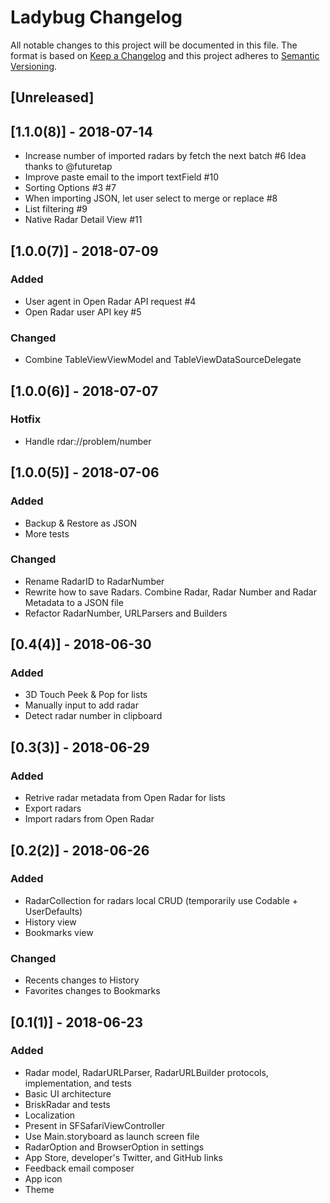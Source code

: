 # Ladybug Changelog

All notable changes to this project will be documented in this file.
The format is based on [Keep a Changelog](http://keepachangelog.com/)
and this project adheres to [Semantic Versioning](http://semver.org/).

## [Unreleased]

## [1.1.0(8)] - 2018-07-14
- Increase number of imported radars by fetch the next batch #6 Idea thanks to @futuretap
- Improve paste email to the import textField #10
- Sorting Options #3 #7
- When importing JSON, let user select to merge or replace #8
- List filtering #9
- Native Radar Detail View #11

## [1.0.0(7)] - 2018-07-09
### Added
- User agent in Open Radar API request #4
- Open Radar user API key #5

### Changed
- Combine TableViewViewModel and TableViewDataSourceDelegate

## [1.0.0(6)] - 2018-07-07
### Hotfix
- Handle rdar://problem/number

## [1.0.0(5)] - 2018-07-06
### Added
- Backup & Restore as JSON
- More tests

### Changed
- Rename RadarID to RadarNumber
- Rewrite how to save Radars. Combine Radar, Radar Number and Radar Metadata to a JSON file
- Refactor RadarNumber, URLParsers and Builders

## [0.4(4)] - 2018-06-30
### Added
- 3D Touch Peek & Pop for lists
- Manually input to add radar
- Detect radar number in clipboard

## [0.3(3)] - 2018-06-29
### Added
- Retrive radar metadata from Open Radar for lists
- Export radars
- Import radars from Open Radar

## [0.2(2)] - 2018-06-26
### Added
- RadarCollection for radars local CRUD (temporarily use Codable + UserDefaults)
- History view
- Bookmarks view

### Changed
- Recents changes to History
- Favorites changes to Bookmarks

## [0.1(1)] - 2018-06-23
### Added
- Radar model, RadarURLParser, RadarURLBuilder protocols, implementation, and tests
- Basic UI architecture
- BriskRadar and tests
- Localization
- Present in SFSafariViewController
- Use Main.storyboard as launch screen file
- RadarOption and BrowserOption in settings
- App Store, developer's Twitter, and GitHub links
- Feedback email composer
- App icon
- Theme
